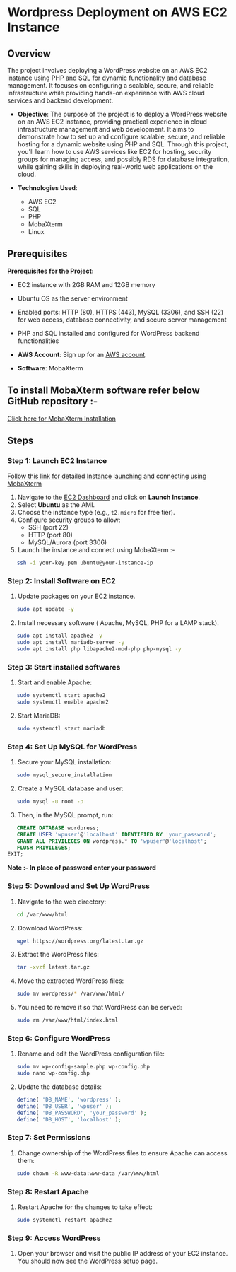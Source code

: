 # Wordpress Deployment on AWS EC2 Instance

## Overview
The project involves deploying a WordPress website on an AWS EC2 instance using PHP and SQL for dynamic functionality and database management. It focuses on configuring a scalable, secure, and reliable infrastructure while providing hands-on experience with AWS cloud services and backend development.

- **Objective**: 
The purpose of the project is to deploy a WordPress website on an AWS EC2 instance, providing practical experience in cloud infrastructure management and web development. It aims to demonstrate how to set up and configure scalable, secure, and reliable hosting for a dynamic website using PHP and SQL. Through this project, you'll learn how to use AWS services like EC2 for hosting, security groups for managing access, and possibly RDS for database integration, while gaining skills in deploying real-world web applications on the cloud.

- **Technologies Used**:

  - AWS EC2
  - SQL
  - PHP
  - MobaXterm
  - Linux

## Prerequisites
**Prerequisites for the Project:**
- EC2 instance with 2GB RAM and 12GB memory
- Ubuntu OS as the server environment
- Enabled ports: HTTP (80), HTTPS (443), MySQL (3306), and SSH (22) for web access, database connectivity, and secure server management
- PHP and SQL installed and configured for WordPress backend functionalities

- **AWS Account**: Sign up for an [AWS account](https://aws.amazon.com/free/).
- **Software**: MobaXterm

## To install MobaXterm software refer below GitHub repository :-
[Click here for MobaXterm Installation](https://github.com/krushna-phapale/AWS-MobaXterm-PuTTY-Setup.git)


## Steps

### Step 1: Launch EC2 Instance
[Follow this link for detailed Instance launching and connecting using MobaXterm](https://github.com/krushna-phapale/Launching-EC2-Instance.git)

1. Navigate to the [EC2 Dashboard](https://console.aws.amazon.com/ec2/) and click on **Launch Instance**.
2. Select **Ubuntu** as the AMI.
3. Choose the instance type (e.g., `t2.micro` for free tier).
4. Configure security groups to allow:
   - SSH (port 22)
   - HTTP (port 80)
   - MySQL/Aurora (port 3306)
5. Launch the instance and connect using MobaXterm :-
```bash
   ssh -i your-key.pem ubuntu@your-instance-ip
```

### Step 2: Install Software on EC2

1. Update packages on your EC2 instance.
```bash
   sudo apt update -y
```
2. Install necessary software ( Apache, MySQL, PHP for a LAMP stack).
```bash
   sudo apt install apache2 -y
   sudo apt install mariadb-server -y
   sudo apt install php libapache2-mod-php php-mysql -y

```
### Step 3: Start installed softwares

1. Start and enable Apache:
```bash
   sudo systemctl start apache2
   sudo systemctl enable apache2
```
2. Start MariaDB:
```bash
   sudo systemctl start mariadb
```
### Step 4: Set Up MySQL for WordPress

1. Secure your MySQL installation:
```bash
   sudo mysql_secure_installation
```
2. Create a MySQL database and user:
```bash
   sudo mysql -u root -p
```
3. Then, in the MySQL prompt, run:
```SQL
   CREATE DATABASE wordpress;
   CREATE USER 'wpuser'@'localhost' IDENTIFIED BY 'your_password';
   GRANT ALL PRIVILEGES ON wordpress.* TO 'wpuser'@'localhost';
   FLUSH PRIVILEGES;
EXIT;
```
**Note :- In place of password enter your password**

### Step 5: Download and Set Up WordPress

1. Navigate to the web directory:
```bash
   cd /var/www/html
```
2. Download WordPress:
```bash
   wget https://wordpress.org/latest.tar.gz
```
3. Extract the WordPress files:
```bash
   tar -xvzf latest.tar.gz
```
4. Move the extracted WordPress files:
```bash
   sudo mv wordpress/* /var/www/html/
```
5. You need to remove it so that WordPress can be served:
```bash
   sudo rm /var/www/html/index.html
```
### Step 6: Configure WordPress

1. Rename and edit the WordPress configuration file:
```bash
   sudo mv wp-config-sample.php wp-config.php
   sudo nano wp-config.php
```
2. Update the database details:
```php
   define( 'DB_NAME', 'wordpress' );
   define( 'DB_USER', 'wpuser' );
   define( 'DB_PASSWORD', 'your_password' );
   define( 'DB_HOST', 'localhost' );
```
### Step 7: Set Permissions

1. Change ownership of the WordPress files to ensure Apache can access them:
```bash
   sudo chown -R www-data:www-data /var/www/html
```
### Step 8: Restart Apache

1. Restart Apache for the changes to take effect:
```bash
   sudo systemctl restart apache2
```
### Step 9: Access WordPress

1. Open your browser and visit the public IP address of your EC2 instance. You should now see the WordPress setup page.

